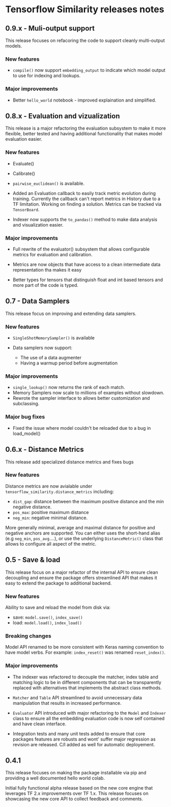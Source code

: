 # Tensorflow Similarity releases notes

## 0.9.x - Muli-output support

This release focuses on refacoring the code to support cleanly multi-output
models.

### New features

- `compile()` now support `embedding_output` to indicate which model output to
use for indexing and lookups.

### Major improvements

- Better `hello_world` notebook - improved explaination and simplified.


## 0.8.x - Evaluation and vizualization

This release is a major refactoring the evaluation subsystem to make
it more flexible, better tested and having additional functionality that makes
model evaluation easier.

### New features

- Evaluate()
- Calibrate()

- `pairwise_euclidean()` is available.

- Added an Evaluation callback to easily track metric evolution during
training. Currently the callback can't report metrics in History
due to a TF limitation. Working on finding a solution. Metrics can be tracked
via `TensorBoard`.

- Indexer now supports the `to_pandas()` method to make data analysis
and visualization easier.

### Major improvements

- Full rewrite of the evaluator() subsystem that allows configurable metrics
for evaluation and calibration.

- Metrics are now objects that have access to a clean intermediate data
representation tha makes it easy

- Better types for tensors that distinguish float and int based tensors and
more part of the code is typed.

## 0.7 - Data Samplers

This release focus on improving and extending data samplers.

### New features

- `SingleShotMemorySampler()` is available

- Data samplers now support:
  - The use of a data augmenter
  - Having a warmup period before augmentation

### Major improvements

- `single_lookup()` now returns the rank of each match.
- Memory Samplers now scale to millions of examples without slowdown.
- Rewrote the sampler interface to allows better customization and subclassing.

### Major bug fixes

- Fixed the issue where model couldn't be reloaded due to a bug in load_model()

## 0.6.x - Distance Metrics

This release add specialized distance metrics and fixes bugs

### New features

Distance metrics are now avialable under `tensorflow_similarity.distance_metrics`
including:
- `dist_gap`: distance between the maximum positive distance and the min negative distance.
- `pos_max`: positive maximum distance
- `neg_min`: negative minimal distance.

More generally minimal, average and maximal distance for positive and negative anchors are supported.
You can either uses the short-hand alias (e.g `neg_min`, `pos_avg`....), or use
the underlying `DistanceMetric()` class that allows to configure all aspect of the metric.

## 0.5 - Save & load

This release focus on a major refactor of the internal API to ensure clean
decoupling and ensure the package offers streamlined API that
makes it easy to extend the package to additional backend.

### New features

Ability to save and reload the model from disk via:

- save: `model.save()`, `index_save()`
- load: `model.load()`, `index_load()`

### Breaking changes

Model API renamed to be more consistent with Keras naming convention to have model verbs. For example: `index_reset()` was renamed `reset_index()`.

### Major improvements

- The indexer was refactored to decouple the matcher, index table and matching logic to be in different components that can be transparently replaced with alternatives that implements the abstract class methods.

- `Matcher` and `Table` API streamlined to avoid unnecessary data manipulation that results in increased performance.

- `Evaluator` API introduced with major refactoring to the `Model` and `Indexer` class to ensure all the embedding evaluation code is now self contained and have clean interface.

- Integration tests and many unit tests added to ensure that core packages
features are robusts and wont' suffer major regression as revision are
released. C/I added as well for automatic deployement.

## 0.4.1

This release focuses on making the package installable via pip and providing a well documented hello world colab.

Initial fully functional alpha release based on the new core engine that
leverages TF 2.x improvements over TF 1.x. This release focuses on
showcasing the new core API to collect feedback and comments.
